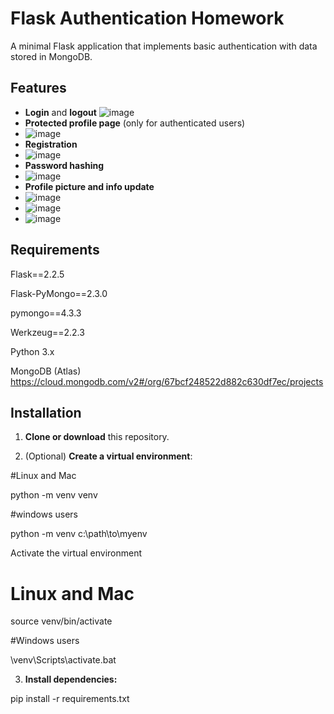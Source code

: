# Flask Authentication Homework

A minimal Flask application that implements basic authentication with data stored in MongoDB.

## Features

- **Login** and **logout**
![image](https://github.com/user-attachments/assets/1058f64a-53a7-4ad3-9655-1c0080f617fc)
- **Protected profile page** (only for authenticated users)
- ![image](https://github.com/user-attachments/assets/d841bf94-2f97-433e-bb9e-04f9c5cdfb37)
- **Registration**
- ![image](https://github.com/user-attachments/assets/f5bf4147-bb03-431c-80ce-e313867f26e3)
- **Password hashing**
- ![image](https://github.com/user-attachments/assets/b8eb5972-19b6-4d56-80ca-5ebbfc586874)
- **Profile picture and info update**
- ![image](https://github.com/user-attachments/assets/8862300f-84e6-46eb-9725-51bdd149f761)
- ![image](https://github.com/user-attachments/assets/cedd7d5a-1bbd-4d67-b3ec-9b38a5cfcd01)
- ![image](https://github.com/user-attachments/assets/6a59e6b6-cb09-4149-b14d-a73b26f0bd5e)



## Requirements
Flask==2.2.5

Flask-PyMongo==2.3.0

pymongo==4.3.3

Werkzeug==2.2.3

Python 3.x

MongoDB (Atlas) https://cloud.mongodb.com/v2#/org/67bcf248522d882c630df7ec/projects

## Installation
1. **Clone or download** this repository.

2. (Optional) **Create a virtual environment**:

#Linux and Mac

python -m venv venv

#windows users

python -m venv c:\path\to\myenv

Activate the virtual environment

# Linux and Mac

source venv/bin/activate

#Windows users

\venv\Scripts\activate.bat

3. **Install dependencies:**
   
pip install -r requirements.txt


